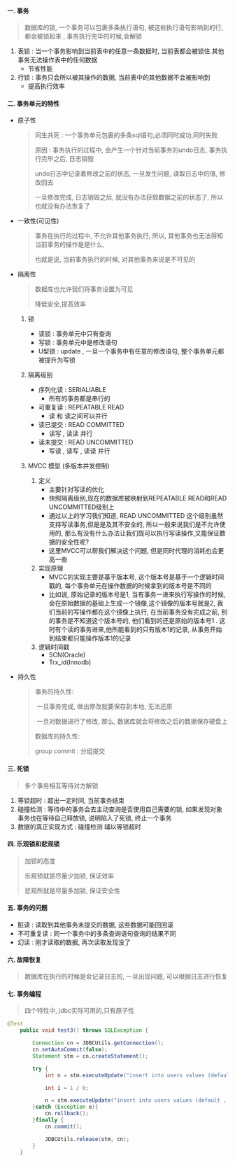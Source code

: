 #### 一. 事务

> 数据库的锁, 一个事务可以包裹多条执行语句, 被这些执行语句影响到的行,都会被锁起来 , 事务执行完毕的时候,会解锁

1. 表锁 : 当一个事务影响到当前表中的任意一条数据时, 当前表都会被锁住.其他事务无法操作表中的任何数据
   * 节省性能
2. 行锁 :  事务只会所以被其操作的数据, 当前表中的其他数据不会被影响到
   * 提高执行效率

#### 二. 事务单元的特性

* 原子性 

  > 同生共死 : 一个事务单元包裹的多条sql语句,必须同时成功,同时失败
  >
  > 原因 : 事务执行的过程中, 会产生一个针对当前事务的undo日志, 事务执行完毕之后, 日志销毁
  >
  > undo日志中记录着修改之前的状态, 一旦发生问题, 读取日志中的值, 修改回去
  >
  > 一旦修改完成, 日志销毁之后, 就没有办法获取数据之前的状态了, 所以也就没有办法恢复了

* 一致性(可见性)

  > 事务在执行的过程中, 不允许其他事务执行, 所以, 其他事务也无法得知当前事务的操作是是什么, 
  >
  > 也就是说, 当前事务执行的时候, 对其他事务来说是不可见的

* 隔离性

  > 数据库也允许我们将事务设置为可见
  >
  > 降低安全,提高效率

  1. 锁

     * 读锁 :  事务单元中只有查询
     * 写锁 : 事务单元中是修改语句
     * U型锁 :  update , 一旦一个事务中有任意的修改语句, 整个事务单元都被提升为写锁

  2. 隔离级别

     * 序列化读 : SERIALIABLE
       * 所有的事务都是串行的
     * 可重复读 : REPEATABLE READ
       * 读 和 读之间可以并行
     * 读已提交 : READ COMMITTED
       * 读写 , 读读 并行
     * 读未提交 : READ UNCOMMITTED
       * 写读 , 读写 , 读读 并行

  3. MVCC 模型 (多版本并发控制)

     1. 定义
        * 主要针对写读的优化
        * 快照隔离级别,现在的数据库被映射到REPEATABLE READ和READ UNCOMMITTED级别上
        * 通过以上的学习我们知道, READ UNCOMMITTED 这个级别虽然支持写读事务,但是是及其不安全的, 所以一般来说我们是不允许使用的, 那么有没有什么办法让我们既可以执行写读操作,又能保证数据的安全性呢?
        * 这里MVCC可以帮我们解决这个问题, 但是同时代理的消耗也会更高一些
     2. 实现原理
        * MVCC的实现主要是基于版本号, 这个版本号是基于一个逻辑时间戳的, 每个事务单元在操作数据的时候拿到的版本号是不同的
        * 比如说, 原始记录的版本号是1, 当有事务一进来执行写操作的时候,会在原始数据的基础上生成一个镜像,这个镜像的版本号就是2, 我们当前的写操作都在这个镜像上执行, 在当前事务没有完成之前, 别的事务是不知道这个版本号的, 他们看到的还是原始的版本号1 . 这时有个读的事务进来,他所能看到的只有版本1的记录, 从事务开始到结束都只能操作版本1的记录
     3. 逻辑时间戳
        * SCN(Oracle)
        * Trx_id(Innodb)

     

* 持久性

  >事务的持久性: 
  >
  >​	一旦事务完成, 做出修改就要保存到本地, 无法还原
  >
  >​	一旦对数据进行了修改, 那么, 数据库就会将修改之后的数据保存硬盘上
  >
  >数据库的持久性:
  >
  >group commit : 分组提交

#### 三. 死锁

> 多个事务相互等待对方解锁

1. 等锁超时 :  超出一定时间, 当前事务结束
2. 碰撞检测 :  等待中的事务会去主动查询是否使用自己需要的锁, 如果发现对象事务也在等待自己释放锁, 说明陷入了死锁, 终止一个事务
3. 数据的真正实现方式 :  碰撞检测 辅以等锁超时

#### 四. 乐观锁和悲观锁

> 加锁的态度
>
> 乐观锁就是尽量少加锁, 保证效率
>
> 悲观所就是尽量多加锁, 保证安全性

#### 五. 事务的问题

* 脏读 :  读取到其他事务未提交的数据, 这些数据可能回回滚
* 不可重复读 : 同一个事务中的多条查询语句查询的结果不同
* 幻读 :  刚才读取的数据, 再次读取发现没了

#### 六. 故障恢复

> 数据库在执行的时候是会记录日志的, 一旦出现问题, 可以根据日志进行恢复

#### 七. 事务编程

> 四个特性中, jdbc实际可用的,只有原子性

```java
@Test
    public void test3() throws SQLException {

        Connection cn = JDBCUtils.getConnection();
        cn.setAutoCommit(false);
        Statement stm = cn.createStatement();

        try {
            int n = stm.executeUpdate("insert into users values (default ,'123','123')");

            int i = 1 / 0;

            n = stm.executeUpdate("insert into users values (default ,'456','456')");
        }catch (Exception e){
            cn.rollback();
        }finally {
            cn.commit();

            JDBCUtils.release(stm, cn);
        }
    }
```


